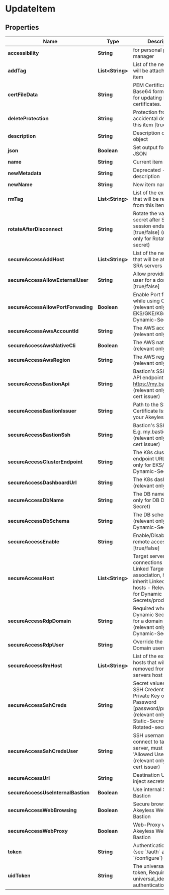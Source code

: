 

# UpdateItem

## Properties

Name | Type | Description | Notes
------------ | ------------- | ------------- | -------------
**accessibility** | **String** | for personal password manager |  [optional]
**addTag** | **List&lt;String&gt;** | List of the new tags that will be attached to this item |  [optional]
**certFileData** | **String** | PEM Certificate in a Base64 format. Used for updating RSA keys&#39; certificates. |  [optional]
**deleteProtection** | **String** | Protection from accidental deletion of this item [true/false] |  [optional]
**description** | **String** | Description of the object |  [optional]
**json** | **Boolean** | Set output format to JSON |  [optional]
**name** | **String** | Current item name | 
**newMetadata** | **String** | Deprecated - use description |  [optional]
**newName** | **String** | New item name |  [optional]
**rmTag** | **List&lt;String&gt;** | List of the existent tags that will be removed from this item |  [optional]
**rotateAfterDisconnect** | **String** | Rotate the value of the secret after SRA session ends [true/false] (relevant only for Rotated-secret) |  [optional]
**secureAccessAddHost** | **List&lt;String&gt;** | List of the new hosts that will be attached to SRA servers host |  [optional]
**secureAccessAllowExternalUser** | **String** | Allow providing external user for a domain users [true/false] |  [optional]
**secureAccessAllowPortForwading** | **Boolean** | Enable Port forwarding while using CLI access (relevant only for EKS/GKE/K8s Dynamic-Secret) |  [optional]
**secureAccessAwsAccountId** | **String** | The AWS account id (relevant only for aws) |  [optional]
**secureAccessAwsNativeCli** | **Boolean** | The AWS native cli (relevant only for aws) |  [optional]
**secureAccessAwsRegion** | **String** | The AWS region (relevant only for aws) |  [optional]
**secureAccessBastionApi** | **String** | Bastion&#39;s SSH control API endpoint. E.g. https://my.bastion:9900 (relevant only for ssh cert issuer) |  [optional]
**secureAccessBastionIssuer** | **String** | Path to the SSH Certificate Issuer for your Akeyless Bastion |  [optional]
**secureAccessBastionSsh** | **String** | Bastion&#39;s SSH server. E.g. my.bastion:22 (relevant only for ssh cert issuer) |  [optional]
**secureAccessClusterEndpoint** | **String** | The K8s cluster endpoint URL (relevant only for EKS/GKE/K8s Dynamic-Secret) |  [optional]
**secureAccessDashboardUrl** | **String** | The K8s dashboard url (relevant only for k8s) |  [optional]
**secureAccessDbName** | **String** | The DB name (relevant only for DB Dynamic-Secret) |  [optional]
**secureAccessDbSchema** | **String** | The DB schema (relevant only for DB Dynamic-Secret) |  [optional]
**secureAccessEnable** | **String** | Enable/Disable secure remote access [true/false] |  [optional]
**secureAccessHost** | **List&lt;String&gt;** | Target servers for connections (In case of Linked Target association, host(s) will inherit Linked Target hosts - Relevant only for Dynamic Secrets/producers) |  [optional]
**secureAccessRdpDomain** | **String** | Required when the Dynamic Secret is used for a domain user (relevant only for RDP Dynamic-Secret) |  [optional]
**secureAccessRdpUser** | **String** | Override the RDP Domain username |  [optional]
**secureAccessRmHost** | **List&lt;String&gt;** | List of the existent hosts that will be removed from SRA servers host |  [optional]
**secureAccessSshCreds** | **String** | Secret values contains SSH Credentials, either Private Key or Password [password/private-key] (relevant only for Static-Secret or Rotated-secret) |  [optional]
**secureAccessSshCredsUser** | **String** | SSH username to connect to target server, must be in &#39;Allowed Users&#39; list (relevant only for ssh cert issuer) |  [optional]
**secureAccessUrl** | **String** | Destination URL to inject secrets |  [optional]
**secureAccessUseInternalBastion** | **Boolean** | Use internal SSH Bastion |  [optional]
**secureAccessWebBrowsing** | **Boolean** | Secure browser via Akeyless Web Access Bastion |  [optional]
**secureAccessWebProxy** | **Boolean** | Web-Proxy via Akeyless Web Access Bastion |  [optional]
**token** | **String** | Authentication token (see &#x60;/auth&#x60; and &#x60;/configure&#x60;) |  [optional]
**uidToken** | **String** | The universal identity token, Required only for universal_identity authentication |  [optional]



